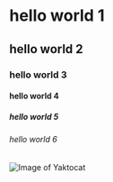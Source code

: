 # hello world 1
## hello world 2
### hello world 3
#### hello world 4
##### hello world 5
###### hello world 6
![Image of Yaktocat](https://octodex.github.com/images/yaktocat.png)

